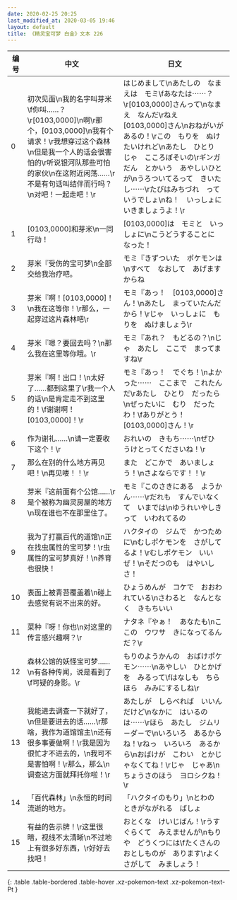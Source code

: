 ```yaml
---
date: 2020-02-25 20:25
last_modified_at: 2020-03-05 19:46
layout: default
title: 《精灵宝可梦 白金》文本 226
---
```

| 编号 | 中文 | 日文 |
| ---- | ---- | ---- |
| 0 | 初次见面\n我的名字叫芽米\f你叫……？\r[0103,0000]\n啊\r那个，[0103,0000]\n我有个请求！\r我想穿过这个森林\n但是我一个人的话会很害怕的\r听说银河队那些可怕的家伙\n在这附近闲荡……\r不是有句话叫结伴而行吗？\n对吧！一起走吧！\r | はじめまして\nあたしの　なまえは　モミ\fあなたは⋯⋯？\r[0103,0000]さんって\nなまえ　なんだ\rねえ　[0103,0000]さん\nおねがいが　あるの！\rこの　もりを　ぬけたいけれど\nあたし　ひとり　じゃ　こころぼそいの\rギンガだん　とかいう　あやしいひとが\nうろついてるって　きいたし⋯⋯\rたびはみちづれ　って　いうでしょ\nね！　いっしょに　いきましょうよ！\r |
| 1 | [0103,0000]和芽米\n一同行动！ | [0103,0000]は　モミと　いっしょに\nこうどうすることに　なった！ |
| 2 | 芽米『受伤的宝可梦\n全部交给我治疗吧。 | モミ『きずついた　ポケモンは\nすべて　なおして　あげますからね |
| 3 | 芽米『啊！[0103,0000]！\n我在这等你！\r那么，一起穿过这片森林吧\r | モミ『あっ！　[0103,0000]さん！\nあたし　まっていたんだから！\rじゃ　いっしょに　もりを　ぬけましょう\r |
| 4 | 芽米『嗯？要回去吗？\n那么我在这里等你哦。\r | モミ『あれ？　もどるの？\nじゃ　あたし　ここで　まってますね\r |
| 5 | 芽米『啊！出口！\n太好了……都到这里了\r我一个人的话\n是肯定走不到这里的！\f谢谢啊！[0103,0000]！\r | モミ『あっ！　でぐち！\nよかった⋯⋯　ここまで　これたんだ\rあたし　ひとり　だったら\nぜったいに　むり　だったわ！\fありがとう！　[0103,0000]さん！\r |
| 6 | 作为谢礼……\n请一定要收下这个！\r | おれいの　きもち⋯⋯\nぜひ　うけとってくださいね！\r |
| 7 | 那么在别的什么地方再见吧！\n再见喽！！\r | また　どこかで　あいましょう！\nさよならです！！\r |
| 8 | 芽米『这前面有个公馆……\r是个被称为幽灵房屋的地方\n现在谁也不在那里住了。 | モミ『このさきにある　ようかん⋯⋯\rだれも　すんでいなくて　いまでは\nゆうれいやしき　って　いわれてるの |
| 9 | 我为了打赢百代的道馆\n正在找虫属性的宝可梦！\r虫属性的宝可梦真好！\n养育也很快！ | ハクタイの　ジムで　かつために\nむしポケモンを　さがしてるよ！\rむしポケモン　いいぜ！\nそだつのも　はやいしさ！ |
| 10 | 表面上被青苔覆盖着\n碰上去感觉有说不出来的好。 | ひょうめんが　コケで　おおわれている\nさわると　なんとなく　きもちいい |
| 11 | 菜种『呀！你也\n对这里的传言感兴趣啊？\r | ナタネ『やぁ！　あなたも\nここの　ウワサ　きになってるんだ？\r |
| 12 | 森林公馆的妖怪宝可梦……\n有各种传闻，说是看到了\f可疑的身影。\r | もりのようかんの　おばけポケモン⋯⋯\nあやしい　ひとかげを　みるって\fはなしも　ちらほら　みみにするしね\r |
| 13 | 我能进去调查一下就好了，\n但是要进去的话……\r那啥，我作为道馆馆主\n还有很多事要做啊！\r我是因为很忙才不进去的，\n我可不是害怕啊！\r那么，那么\n调查这方面就拜托你啦！\r | あたしが　しらべれば　いいんだけど\nなかに　はいるのは⋯⋯\rほら　あたし　ジムリ－ダ－で\nいろいろ　あるからね！\rねっ　いろいろ　あるから\nおばけが　こわい　とかじゃなくてね！\rじゃ　じゃあ\nちょうさのほう　ヨロシクね！\r |
| 14 | 「百代森林」\n永恒的时间流逝的地方。 | 「ハクタイのもり」\nとわの　ときがながれる　ばしょ |
| 15 | 有益的告示牌！\r这里很暗，视线不太清晰\n不过地上有很多好东西，\r好好去找吧！ | おとくな　けいじばん！\rうすぐらくて　みえませんが\nもりや　どうくつには\fたくさんの　おとしものが　あります\rよく　さがして　みましょう！ |
{: .table .table-bordered .table-hover .xz-pokemon-text .xz-pokemon-text-Pt }